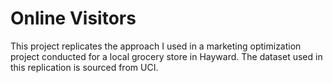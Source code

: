 # Online Visitors 

This project replicates the approach I used in a marketing optimization project conducted for a local grocery store in Hayward. The dataset used in this replication is sourced from UCI.
